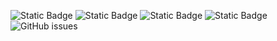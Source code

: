 ![Static Badge](https://img.shields.io/badge/blacklists-60-000000) ![Static Badge](https://img.shields.io/badge/blacklisted-2923786-cc0000) ![Static Badge](https://img.shields.io/badge/whitelisted-2242-00CC00) ![Static Badge](https://img.shields.io/badge/streaming_blacklist-28106-000000) ![GitHub issues](https://img.shields.io/github/issues/fabriziosalmi/blacklists)
